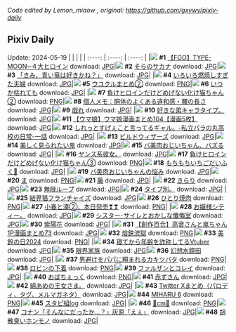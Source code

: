 *Code edited by Lemon_miaow , original: https://github.com/gxywy/pixiv-daily*
## Pixiv Daily 
Update: 2024-05-19
|      |      |      |
| :----: | :----: | :----: |
|![](https://pximg.lemonmiaow.xyz/c/240x480/img-master/img/2024/05/17/00/05/31/118789042_p0_master1200.jpg) **#1** [【FGO】TYPE-MOON─４大ヒロイン](https://www.pixiv.net/artworks/118789042) download: [JPG](https://pximg.lemonmiaow.xyz/img-original/img/2024/05/17/00/05/31/118789042_p0.jpg)|![](https://pximg.lemonmiaow.xyz/c/240x480/img-master/img/2024/05/17/18/48/33/118805757_p0_master1200.jpg) **#2** [そらのサカナ](https://www.pixiv.net/artworks/118805757) download: [JPG](https://pximg.lemonmiaow.xyz/img-original/img/2024/05/17/18/48/33/118805757_p0.jpg)|![](https://pximg.lemonmiaow.xyz/c/240x480/img-master/img/2024/05/17/07/30/01/118795476_p0_master1200.jpg) **#3** [「きみ、青い竜は好きかね？」](https://www.pixiv.net/artworks/118795476) download: [JPG](https://pximg.lemonmiaow.xyz/img-original/img/2024/05/17/07/30/01/118795476_p0.jpg)|
|![](https://pximg.lemonmiaow.xyz/c/240x480/img-master/img/2024/05/17/00/11/46/118789247_p0_master1200.jpg) **#4** [いろいろ燃焼しすぎた夫婦](https://www.pixiv.net/artworks/118789247) download: [JPG](https://pximg.lemonmiaow.xyz/img-original/img/2024/05/17/00/11/46/118789247_p0.jpg)|![](https://pximg.lemonmiaow.xyz/c/240x480/img-master/img/2024/05/17/15/28/35/118801933_p0_master1200.jpg) **#5** [ウユクルまとめ②](https://www.pixiv.net/artworks/118801933) download: [PNG](https://pximg.lemonmiaow.xyz/img-original/img/2024/05/17/15/28/35/118801933_p0.png)|![](https://pximg.lemonmiaow.xyz/c/240x480/img-master/img/2024/05/17/00/00/06/118788539_p0_master1200.jpg) **#6** [いつか枯れても](https://www.pixiv.net/artworks/118788539) download: [JPG](https://pximg.lemonmiaow.xyz/img-original/img/2024/05/17/00/00/06/118788539_p0.jpg)|
|![](https://pximg.lemonmiaow.xyz/c/240x480/img-master/img/2024/05/17/00/00/58/118788758_p0_master1200.jpg) **#7** [負けヒロインだけどめげない化け猫ちゃん②](https://www.pixiv.net/artworks/118788758) download: [PNG](https://pximg.lemonmiaow.xyz/img-original/img/2024/05/17/00/00/58/118788758_p0.png)|![](https://pximg.lemonmiaow.xyz/c/240x480/img-master/img/2024/05/18/06/00/10/118821881_p0_master1200.jpg) **#8** [個人メモ：胴体のよくある違和感・腰の長さ](https://www.pixiv.net/artworks/118821881) download: [JPG](https://pximg.lemonmiaow.xyz/img-original/img/2024/05/18/06/00/10/118821881_p0.jpg)|![](https://pximg.lemonmiaow.xyz/c/240x480/img-master/img/2024/05/17/00/00/23/118788627_p0_master1200.jpg) **#9** [戯れ](https://www.pixiv.net/artworks/118788627) download: [JPG](https://pximg.lemonmiaow.xyz/img-original/img/2024/05/17/00/00/23/118788627_p0.jpg)|
|![](https://pximg.lemonmiaow.xyz/c/240x480/img-master/img/2024/05/17/08/25/09/118796075_p0_master1200.jpg) **#10** [好きな弟キャラタイプ。](https://www.pixiv.net/artworks/118796075) download: [JPG](https://pximg.lemonmiaow.xyz/img-original/img/2024/05/17/08/25/09/118796075_p0.jpg)|![](https://pximg.lemonmiaow.xyz/c/240x480/img-master/img/2024/05/17/00/01/43/118788839_p0_master1200.jpg) **#11** [【ウマ娘】ウマ娘漫画まとめ104【漫画5枚】](https://www.pixiv.net/artworks/118788839) download: [JPG](https://pximg.lemonmiaow.xyz/img-original/img/2024/05/17/00/01/43/118788839_p0.jpg)|![](https://pximg.lemonmiaow.xyz/c/240x480/img-master/img/2024/05/18/00/08/42/118816050_p0_master1200.jpg) **#12** [しれっとすげぇこと言ってるギャル。-私立パラの丸高校の日常-一話](https://www.pixiv.net/artworks/118816050) download: [JPG](https://pximg.lemonmiaow.xyz/img-original/img/2024/05/18/00/08/42/118816050_p0.jpg)|
|![](https://pximg.lemonmiaow.xyz/c/240x480/img-master/img/2024/05/18/00/01/36/118815657_p0_master1200.jpg) **#13** [ビルドウィザーズ](https://www.pixiv.net/artworks/118815657) download: [JPG](https://pximg.lemonmiaow.xyz/img-original/img/2024/05/18/00/01/36/118815657_p0.jpg)|![](https://pximg.lemonmiaow.xyz/c/240x480/img-master/img/2024/05/18/19/42/11/118837644_p0_master1200.jpg) **#14** [美しく見られたい鬼](https://www.pixiv.net/artworks/118837644) download: [JPG](https://pximg.lemonmiaow.xyz/img-original/img/2024/05/18/19/42/11/118837644_p0.jpg)|![](https://pximg.lemonmiaow.xyz/c/240x480/img-master/img/2024/05/17/08/33/02/118796160_p0_master1200.jpg) **#15** [バ美肉おじいちゃん、バズる](https://www.pixiv.net/artworks/118796160) download: [JPG](https://pximg.lemonmiaow.xyz/img-original/img/2024/05/17/08/33/02/118796160_p0.jpg)|
|![](https://pximg.lemonmiaow.xyz/c/240x480/img-master/img/2024/05/17/16/12/24/118802659_p0_master1200.jpg) **#16** [ヤンス系彼女。](https://www.pixiv.net/artworks/118802659) download: [JPG](https://pximg.lemonmiaow.xyz/img-original/img/2024/05/17/16/12/24/118802659_p0.jpg)|![](https://pximg.lemonmiaow.xyz/c/240x480/img-master/img/2024/05/18/00/01/21/118815626_p0_master1200.jpg) **#17** [負けヒロインだけどめげない化け猫ちゃん③](https://www.pixiv.net/artworks/118815626) download: [PNG](https://pximg.lemonmiaow.xyz/img-original/img/2024/05/18/00/01/21/118815626_p0.png)|![](https://pximg.lemonmiaow.xyz/c/240x480/img-master/img/2024/05/17/00/00/21/118788617_p0_master1200.jpg) **#18** [もちもちいちごだいふく🍓](https://www.pixiv.net/artworks/118788617) download: [JPG](https://pximg.lemonmiaow.xyz/img-original/img/2024/05/17/00/00/21/118788617_p0.jpg)|
|![](https://pximg.lemonmiaow.xyz/c/240x480/img-master/img/2024/05/18/00/01/16/118815613_p0_master1200.jpg) **#19** [バ美肉おじいちゃんの悩み](https://www.pixiv.net/artworks/118815613) download: [JPG](https://pximg.lemonmiaow.xyz/img-original/img/2024/05/18/00/01/16/118815613_p0.jpg)|![](https://pximg.lemonmiaow.xyz/c/240x480/img-master/img/2024/05/17/11/25/33/118798225_p0_master1200.jpg) **#20** [ま](https://www.pixiv.net/artworks/118798225) download: [PNG](https://pximg.lemonmiaow.xyz/img-original/img/2024/05/17/11/25/33/118798225_p0.png)|![](https://pximg.lemonmiaow.xyz/c/240x480/img-master/img/2024/05/17/00/00/33/118788676_p0_master1200.jpg) **#21** [藤](https://www.pixiv.net/artworks/118788676) download: [JPG](https://pximg.lemonmiaow.xyz/img-original/img/2024/05/17/00/00/33/118788676_p0.jpg)|
|![](https://pximg.lemonmiaow.xyz/c/240x480/img-master/img/2024/05/17/18/17/10/118805100_p0_master1200.jpg) **#22** [きらり](https://www.pixiv.net/artworks/118805100) download: [JPG](https://pximg.lemonmiaow.xyz/img-original/img/2024/05/17/18/17/10/118805100_p0.jpg)|![](https://pximg.lemonmiaow.xyz/c/240x480/img-master/img/2024/05/17/21/07/31/118809772_p0_master1200.jpg) **#23** [無限ループ](https://www.pixiv.net/artworks/118809772) download: [JPG](https://pximg.lemonmiaow.xyz/img-original/img/2024/05/17/21/07/31/118809772_p0.jpg)|![](https://pximg.lemonmiaow.xyz/c/240x480/img-master/img/2024/05/18/11/22/13/118826563_p0_master1200.jpg) **#24** [タイプ別。](https://www.pixiv.net/artworks/118826563) download: [JPG](https://pximg.lemonmiaow.xyz/img-original/img/2024/05/18/11/22/13/118826563_p0.jpg)|
|![](https://pximg.lemonmiaow.xyz/c/240x480/img-master/img/2024/05/17/07/00/47/118795157_p0_master1200.jpg) **#25** [結界猫フランチャイズ](https://www.pixiv.net/artworks/118795157) download: [JPG](https://pximg.lemonmiaow.xyz/img-original/img/2024/05/17/07/00/47/118795157_p0.jpg)|![](https://pximg.lemonmiaow.xyz/c/240x480/img-master/img/2024/05/17/20/30/05/118808599_p0_master1200.jpg) **#26** [ひとり焼肉](https://www.pixiv.net/artworks/118808599) download: [PNG](https://pximg.lemonmiaow.xyz/img-original/img/2024/05/17/20/30/05/118808599_p0.png)|![](https://pximg.lemonmiaow.xyz/c/240x480/img-master/img/2024/05/17/00/00/40/118788712_p0_master1200.jpg) **#27** [小春と湊②、本日発売❣❣](https://www.pixiv.net/artworks/118788712) download: [PNG](https://pximg.lemonmiaow.xyz/img-original/img/2024/05/17/00/00/40/118788712_p0.png)|
|![](https://pximg.lemonmiaow.xyz/c/240x480/img-master/img/2024/05/17/20/16/12/118808210_p0_master1200.jpg) **#28** [お嬢様シティー。](https://www.pixiv.net/artworks/118808210) download: [JPG](https://pximg.lemonmiaow.xyz/img-original/img/2024/05/17/20/16/12/118808210_p0.jpg)|![](https://pximg.lemonmiaow.xyz/c/240x480/img-master/img/2024/05/18/02/23/11/118819359_p0_master1200.jpg) **#29** [シスター･サイレとおかしな懺悔室](https://www.pixiv.net/artworks/118819359) download: [JPG](https://pximg.lemonmiaow.xyz/img-original/img/2024/05/18/02/23/11/118819359_p0.jpg)|![](https://pximg.lemonmiaow.xyz/c/240x480/img-master/img/2024/05/17/20/28/01/118808528_p0_master1200.jpg) **#30** [紫陽花](https://www.pixiv.net/artworks/118808528) download: [JPG](https://pximg.lemonmiaow.xyz/img-original/img/2024/05/17/20/28/01/118808528_p0.jpg)|
|![](https://pximg.lemonmiaow.xyz/c/240x480/img-master/img/2024/05/18/00/01/53/118815691_p0_master1200.jpg) **#31** [【創作百合】高音さんと嵐ちゃん1P漫画まとめ73](https://www.pixiv.net/artworks/118815691) download: [JPG](https://pximg.lemonmiaow.xyz/img-original/img/2024/05/18/00/01/53/118815691_p0.jpg)|![](https://pximg.lemonmiaow.xyz/c/240x480/img-master/img/2024/05/17/00/20/47/118789534_p0_master1200.jpg) **#32** [熔鉄流獄](https://www.pixiv.net/artworks/118789534) download: [PNG](https://pximg.lemonmiaow.xyz/img-original/img/2024/05/17/00/20/47/118789534_p0.png)|![](https://pximg.lemonmiaow.xyz/c/240x480/img-master/img/2024/05/18/12/48/47/118828293_p0_master1200.jpg) **#33** [美鈴の日2024](https://www.pixiv.net/artworks/118828293) download: [PNG](https://pximg.lemonmiaow.xyz/img-original/img/2024/05/18/12/48/47/118828293_p0.png)|
|![](https://pximg.lemonmiaow.xyz/c/240x480/img-master/img/2024/05/17/21/33/09/118810610_p0_master1200.jpg) **#34** [寝てから年齢を詐称してるVtuber](https://www.pixiv.net/artworks/118810610) download: [JPG](https://pximg.lemonmiaow.xyz/img-original/img/2024/05/17/21/33/09/118810610_p0.jpg)|![](https://pximg.lemonmiaow.xyz/c/240x480/img-master/img/2024/05/18/12/09/58/118827493_p0_master1200.jpg) **#35** [限界家族](https://www.pixiv.net/artworks/118827493) download: [JPG](https://pximg.lemonmiaow.xyz/img-original/img/2024/05/18/12/09/58/118827493_p0.jpg)|![](https://pximg.lemonmiaow.xyz/c/240x480/img-master/img/2024/05/17/00/00/11/118788560_p0_master1200.jpg) **#36** [幻想水鏡田](https://www.pixiv.net/artworks/118788560) download: [JPG](https://pximg.lemonmiaow.xyz/img-original/img/2024/05/17/00/00/11/118788560_p0.jpg)|
|![](https://pximg.lemonmiaow.xyz/c/240x480/img-master/img/2024/05/17/17/57/19/118804568_p0_master1200.jpg) **#37** [男避けをパパに頼まれるカキツバタ](https://www.pixiv.net/artworks/118804568) download: [PNG](https://pximg.lemonmiaow.xyz/img-original/img/2024/05/17/17/57/19/118804568_p0.png)|![](https://pximg.lemonmiaow.xyz/c/240x480/img-master/img/2024/05/18/20/02/34/118838315_p0_master1200.jpg) **#38** [ロビンの下着](https://www.pixiv.net/artworks/118838315) download: [PNG](https://pximg.lemonmiaow.xyz/img-original/img/2024/05/18/20/02/34/118838315_p0.png)|![](https://pximg.lemonmiaow.xyz/c/240x480/img-master/img/2024/05/17/00/29/36/118789794_p0_master1200.jpg) **#39** [ファルザンとコレイ](https://www.pixiv.net/artworks/118789794) download: [JPG](https://pximg.lemonmiaow.xyz/img-original/img/2024/05/17/00/29/36/118789794_p0.jpg)|
|![](https://pximg.lemonmiaow.xyz/c/240x480/img-master/img/2024/05/18/18/01/09/118834962_p0_master1200.jpg) **#40** [おばちぇっく](https://www.pixiv.net/artworks/118834962) download: [PNG](https://pximg.lemonmiaow.xyz/img-original/img/2024/05/18/18/01/09/118834962_p0.png)|![](https://pximg.lemonmiaow.xyz/c/240x480/img-master/img/2024/05/17/20/06/17/118807911_p0_master1200.jpg) **#41** [赤ずきん](https://www.pixiv.net/artworks/118807911) download: [JPG](https://pximg.lemonmiaow.xyz/img-original/img/2024/05/17/20/06/17/118807911_p0.jpg)|![](https://pximg.lemonmiaow.xyz/c/240x480/img-master/img/2024/05/17/00/00/22/118788622_p0_master1200.jpg) **#42** [綿あめの王女さま。](https://www.pixiv.net/artworks/118788622) download: [JPG](https://pximg.lemonmiaow.xyz/img-original/img/2024/05/17/00/00/22/118788622_p0.jpg)|
|![](https://pximg.lemonmiaow.xyz/c/240x480/img-master/img/2024/05/18/11/33/56/118826583_p0_master1200.jpg) **#43** [Twitter Xまとめ（パロディ、タグ、メルマガネタ）](https://www.pixiv.net/artworks/118826583) download: [JPG](https://pximg.lemonmiaow.xyz/img-original/img/2024/05/18/11/33/56/118826583_p0.jpg)|![](https://pximg.lemonmiaow.xyz/c/240x480/img-master/img/2024/05/17/21/51/26/118788575_p0_master1200.jpg) **#44** [MIHARU 6](https://www.pixiv.net/artworks/118788575) download: [PNG](https://pximg.lemonmiaow.xyz/img-original/img/2024/05/17/21/51/26/118788575_p0.png)|![](https://pximg.lemonmiaow.xyz/c/240x480/img-master/img/2024/05/17/23/47/26/118814604_p0_master1200.jpg) **#45** [スタピ組log](https://www.pixiv.net/artworks/118814604) download: [JPG](https://pximg.lemonmiaow.xyz/img-original/img/2024/05/17/23/47/26/118814604_p0.jpg)|
|![](https://pximg.lemonmiaow.xyz/c/240x480/img-master/img/2024/05/17/20/39/44/118808889_p0_master1200.jpg) **#46** [💖cm💖](https://www.pixiv.net/artworks/118808889) download: [PNG](https://pximg.lemonmiaow.xyz/img-original/img/2024/05/17/20/39/44/118808889_p0.png)|![](https://pximg.lemonmiaow.xyz/c/240x480/img-master/img/2024/05/17/17/04/58/118803552_p0_master1200.jpg) **#47** [コナン「そんなにだったか…？」灰原「えぇ」](https://www.pixiv.net/artworks/118803552) download: [JPG](https://pximg.lemonmiaow.xyz/img-original/img/2024/05/17/17/04/58/118803552_p0.jpg)|![](https://pximg.lemonmiaow.xyz/c/240x480/img-master/img/2024/05/18/13/30/09/118829061_p0_master1200.jpg) **#48** [胡散臭いホンモノ](https://www.pixiv.net/artworks/118829061) download: [JPG](https://pximg.lemonmiaow.xyz/img-original/img/2024/05/18/13/30/09/118829061_p0.jpg)|
